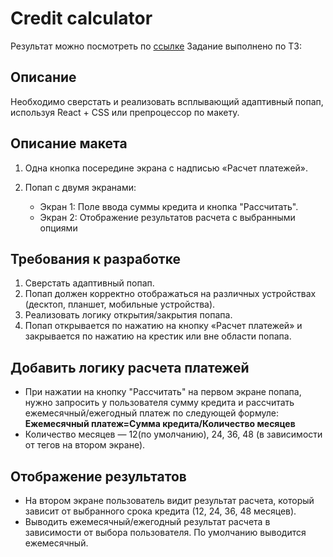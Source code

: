 # Credit calculator

Результат можно посмотреть по [ссылке](http://vidrochka.xyz:7207/)
Задание выполнено по ТЗ:

## Описание

Необходимо сверстать и реализовать всплывающий адаптивный попап, используя React + CSS или препроцессор по макету.

## Описание макета

1. Одна кнопка посередине экрана с надписью «Расчет платежей».

2. Попап с двумя экранами:
    - Экран 1: Поле ввода суммы кредита и кнопка "Рассчитать".
    - Экран 2: Отображение результатов расчета с выбранными опциями

## Требования к разработке

1. Сверстать адаптивный попап.
2. Попап должен корректно отображаться на различных устройствах (десктоп, планшет, мобильные устройства).
3. Реализовать логику открытия/закрытия попапа.
4. Попап открывается по нажатию на кнопку «Расчет платежей» и закрывается по нажатию на крестик или вне области попапа.

## Добавить логику расчета платежей

- При нажатии на кнопку "Рассчитать" на первом экране попапа, нужно запросить у пользователя сумму кредита и рассчитать ежемесячный/ежегодный платеж по следующей формуле:
**Ежемесячный платеж=Сумма кредита/Количество месяцев**
- Количество месяцев — 12(по умолчанию), 24, 36, 48 (в зависимости от тегов на втором экране).

## Отображение результатов

- На втором экране пользователь видит результат расчета, который зависит от выбранного срока кредита (12, 24, 36, 48 месяцев).
- Выводить ежемесячный/ежегодный результат расчета в зависимости от выбора пользователя. По умолчанию выводится ежемесячный.
